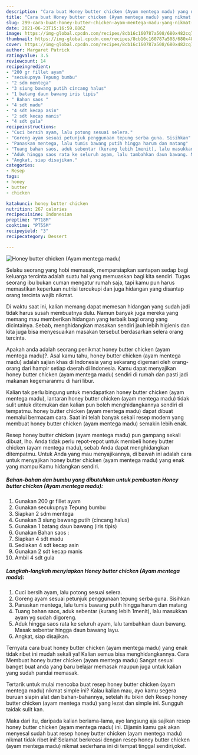 ```yaml
---
description: "Cara buat Honey butter chicken (Ayam mentega madu) yang nikmat dan Mudah Dibuat"
title: "Cara buat Honey butter chicken (Ayam mentega madu) yang nikmat dan Mudah Dibuat"
slug: 299-cara-buat-honey-butter-chicken-ayam-mentega-madu-yang-nikmat-dan-mudah-dibuat
date: 2021-06-23T15:16:59.886Z
image: https://img-global.cpcdn.com/recipes/8cb16c160787a508/680x482cq70/honey-butter-chicken-ayam-mentega-madu-foto-resep-utama.jpg
thumbnail: https://img-global.cpcdn.com/recipes/8cb16c160787a508/680x482cq70/honey-butter-chicken-ayam-mentega-madu-foto-resep-utama.jpg
cover: https://img-global.cpcdn.com/recipes/8cb16c160787a508/680x482cq70/honey-butter-chicken-ayam-mentega-madu-foto-resep-utama.jpg
author: Margaret Patrick
ratingvalue: 3.5
reviewcount: 14
recipeingredient:
- "200 gr fillet ayam"
- "secukupnya Tepung bumbu"
- "2 sdm mentega"
- "3 siung bawang putih cincang halus"
- "1 batang daun bawang iris tipis"
- " Bahan saos "
- "4 sdt madu"
- "4 sdt kecap asin"
- "2 sdt kecap manis"
- "4 sdt gula"
recipeinstructions:
- "Cuci bersih ayam, lalu potong sesuai selera."
- "Goreng ayam sesuai petunjuk penggunaan tepung serba guna. Sisihkan"
- "Panaskan mentega, lalu tumis bawang putih hingga harum dan matang"
- "Tuang bahan saos, aduk sebentar (kurang lebih 1menit), lalu masukkan ayam yg sudah digoreng."
- "Aduk hingga saos rata ke seluruh ayam, lalu tambahkan daun bawang. Masak sebentar hingga daun bawang layu."
- "Angkat, siap disajikan."
categories:
- Resep
tags:
- honey
- butter
- chicken

katakunci: honey butter chicken 
nutrition: 267 calories
recipecuisine: Indonesian
preptime: "PT18M"
cooktime: "PT55M"
recipeyield: "3"
recipecategory: Dessert

---
```



![Honey butter chicken (Ayam mentega madu)](https://img-global.cpcdn.com/recipes/8cb16c160787a508/680x482cq70/honey-butter-chicken-ayam-mentega-madu-foto-resep-utama.jpg)

Selaku seorang yang hobi memasak, mempersiapkan santapan sedap bagi keluarga tercinta adalah suatu hal yang memuaskan bagi kita sendiri. Tugas seorang ibu bukan cuman mengatur rumah saja, tapi kamu pun harus memastikan keperluan nutrisi tercukupi dan juga hidangan yang disantap orang tercinta wajib nikmat.

Di waktu  saat ini, kalian memang dapat memesan hidangan yang sudah jadi tidak harus susah membuatnya dulu. Namun banyak juga mereka yang memang mau memberikan hidangan yang terbaik bagi orang yang dicintainya. Sebab, menghidangkan masakan sendiri jauh lebih higienis dan kita juga bisa menyesuaikan masakan tersebut berdasarkan selera orang tercinta. 



Apakah anda adalah seorang penikmat honey butter chicken (ayam mentega madu)?. Asal kamu tahu, honey butter chicken (ayam mentega madu) adalah sajian khas di Indonesia yang sekarang digemari oleh orang-orang dari hampir setiap daerah di Indonesia. Kamu dapat menyajikan honey butter chicken (ayam mentega madu) sendiri di rumah dan pasti jadi makanan kegemaranmu di hari libur.

Kalian tak perlu bingung untuk mendapatkan honey butter chicken (ayam mentega madu), lantaran honey butter chicken (ayam mentega madu) tidak sulit untuk ditemukan dan kalian pun boleh menghidangkannya sendiri di tempatmu. honey butter chicken (ayam mentega madu) dapat dibuat memalui bermacam cara. Saat ini telah banyak sekali resep modern yang membuat honey butter chicken (ayam mentega madu) semakin lebih enak.

Resep honey butter chicken (ayam mentega madu) pun gampang sekali dibuat, lho. Anda tidak perlu repot-repot untuk membeli honey butter chicken (ayam mentega madu), sebab Anda dapat menghidangkan ditempatmu. Untuk Anda yang mau menyajikannya, di bawah ini adalah cara untuk menyajikan honey butter chicken (ayam mentega madu) yang enak yang mampu Kamu hidangkan sendiri.

<!--inarticleads1-->

##### Bahan-bahan dan bumbu yang dibutuhkan untuk pembuatan Honey butter chicken (Ayam mentega madu):

1. Gunakan 200 gr fillet ayam
1. Gunakan secukupnya Tepung bumbu
1. Siapkan 2 sdm mentega
1. Gunakan 3 siung bawang putih (cincang halus)
1. Gunakan 1 batang daun bawang (iris tipis)
1. Gunakan  Bahan saos :
1. Siapkan 4 sdt madu
1. Sediakan 4 sdt kecap asin
1. Gunakan 2 sdt kecap manis
1. Ambil 4 sdt gula




<!--inarticleads2-->

##### Langkah-langkah menyiapkan Honey butter chicken (Ayam mentega madu):

1. Cuci bersih ayam, lalu potong sesuai selera.
1. Goreng ayam sesuai petunjuk penggunaan tepung serba guna. Sisihkan
1. Panaskan mentega, lalu tumis bawang putih hingga harum dan matang
1. Tuang bahan saos, aduk sebentar (kurang lebih 1menit), lalu masukkan ayam yg sudah digoreng.
1. Aduk hingga saos rata ke seluruh ayam, lalu tambahkan daun bawang. Masak sebentar hingga daun bawang layu.
1. Angkat, siap disajikan.




Ternyata cara buat honey butter chicken (ayam mentega madu) yang enak tidak ribet ini mudah sekali ya! Kalian semua bisa menghidangkannya. Cara Membuat honey butter chicken (ayam mentega madu) Sangat sesuai banget buat anda yang baru belajar memasak maupun juga untuk kalian yang sudah pandai memasak.

Tertarik untuk mulai mencoba buat resep honey butter chicken (ayam mentega madu) nikmat simple ini? Kalau kalian mau, ayo kamu segera buruan siapin alat dan bahan-bahannya, setelah itu bikin deh Resep honey butter chicken (ayam mentega madu) yang lezat dan simple ini. Sungguh taidak sulit kan. 

Maka dari itu, daripada kalian berlama-lama, ayo langsung aja sajikan resep honey butter chicken (ayam mentega madu) ini. Dijamin kamu gak akan menyesal sudah buat resep honey butter chicken (ayam mentega madu) nikmat tidak ribet ini! Selamat berkreasi dengan resep honey butter chicken (ayam mentega madu) nikmat sederhana ini di tempat tinggal sendiri,oke!.

